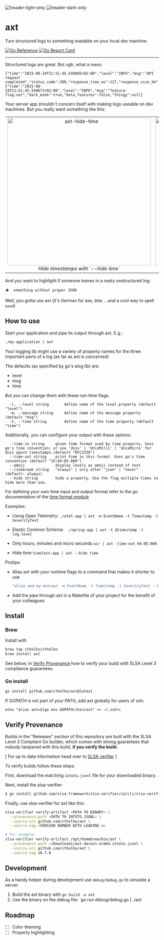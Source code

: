 ![header-light-only](https://github.com/user-attachments/assets/800c7b87-55d1-40f7-9cb4-2ea6f1a32be5#gh-light-mode-only)
![header-dark-only](https://github.com/user-attachments/assets/9d121acb-de3f-4bfb-9a1c-b9bf6ce8063a#gh-dark-mode-only)
# axt

Turn structured logs to something readable on your local dev machine.

[![Go Reference](https://pkg.go.dev/badge/github.com/ctholho/axt.svg)](https://pkg.go.dev/github.com/ctholho/axt)
[![Go Report Card](https://goreportcard.com/badge/github.com/ctholho/axt)](https://goreportcard.com/report/github.com/ctholho/axt)

<hr>

Structured logs are great. But ugh, what a mess:

```
{"time":"2025-08-24T21:51:45.549605+02:00","level":"INFO","msg":"API request completed","status_code":200,"response_time_ms":127,"response_size_kb":24.7}
{"time":"2025-08-24T21:51:45.549671+02:00","level":"INFO","msg":"feature-flag:set","dark_mode":true,"beta_features":false,"thingy":null}
```

Your server app shouldn't concern itself with making logs useable on dev
machines. But you really want something like this:

<table align="center">
  <tr>
    <td align="center">
      <img width="469" height="483" alt="axt-hide-time" src="https://github.com/user-attachments/assets/2e3915b1-24ae-449c-9dbc-d181fd8b2fde" />
      <br>
      <em>Hide timestamps with `--hide time`</em>
    </td>
    <td align="center">
      <img width="469" height="483" alt="axt-emoji" src="https://github.com/user-attachments/assets/a406e7ae-cc74-40fb-a8a6-3354dfd3e631" />
      <br>
      <em>Use emojis for log levels with `--emoji`</em>
    </td>
  </tr>
</table>

And you want to highlight if someone leaves in a nasty unstructured log:

```
🪵  something without proper JSON
```

Well, you gotta use axt (it's German for axe, btw. ...and a cool way to spell
`axed`)

## How to use

Start your application and pipe its output through axt. E.g.:

```bash
./my-application | axt
```

Your logging lib might use a variety of property names for the three important
parts of a log (as far as axt is concerned)

The defaults (as specified by go's slog lib) are:

  - level
  - msg
  - time

But you can change them with these run-time flags.

```
  -l, --level string       define name of the level property (default "level")
  -m, --message string     define name of the message property (default "msg")
  -t, --time string        define name of the time property (default "time")
```

Additionally, you can configure your output with these options:
```
  --time-in string     given time format used by time property. Uses go's time convention; or use 'Unix' | 'UnixMilli' | 'UnixMicro' for Unix epoch timestamps.(default "RFC3339")
  --time-out string    print time in this format. Uses go's time convention (default "15:04:05.000")
  --emoji              display levels as emoji instead of text
  --linebreak string   "always" | only after "json" | "never" (default: always)
  --hide string        hide a property. Use the flag multiple times to hide more than one.
```

For defining your own time input and output format refer to the go documentation of the [time format module](https://go.dev/src/time/format.go)

Examples:

- Using Open Telemetry:
  `./otel-app | axt -m EventName -t Timestamp -l SeverityText`

- Elastic Common Schema:
  ` ./spring-app | axt -t @timestamp -l log.level`

- Only hours, minutes and micro seconds
  `air | axt -time-out 04:05:000`

- Hide time
  `timeless-app | axt --hide time`

Protips:

- Alias axt with your runtime flags to a command that makes it shorter to use
  ```bash
  "alias and-my-axt=axt -m EventName -t Timestamp -l SeverityText --time-in Unix --time-out 15:04:05.000000 --emoji --linebreak never"
  ```

- Add the pipe through axt in a Makefile of your project for the benefit of your colleagues

## Install

### Brew

Install with

```bash
brew tap ctholho/ctholho
brew install axt
```

See below, in [Verify Provenance](#verify-provenance) how to verify your build
with SLSA Level 3 compliance guarantees.

### Go install

```bash
go install github.com/ctholho/axt@latest
```

If GOPATH is not part of your PATH, add axt globally for users of zsh:

```
echo "alias axt=$(go env GOPATH)/bin/axt" >> ~/.zshrc
```

## Verify Provenance

Builds in the "Releases" section of this repository are built with the SLSA
Level 3 Compliant Go builder, which comes with strong guarantees that nobody
tampered with this build, **if you verify the build.**

[ For up to date information head over to [SLSA verifier](https://github.com/slsa-framework/slsa-verifier#available-options) ]

To verify builds follow these steps:

First, download the matching `intoto.jsonl` file for your downloaded binary.

Next, install the slsa-verifier:

```bash
$ go install github.com/slsa-framework/slsa-verifier/v2/cli/slsa-verifier@v2.7.1
```

Finally, use slsa-verifier for axt like this:

```bash
slsa-verifier verify-artifact <PATH TO BINARY> \
  --provenance-path <PATH TO INTOTO.JSONL> \
  --source-uri github.com/ctholho/axt \
  --source-tag <VERSION NUMBER WITH LEADING v>

# For example:
slsa-verifier verify-artifact /opt/homebrew/bin/axt \
  --provenance-path ~/Downloads/axt-darwin-arm64.intoto.jsonl \
  --source-uri github.com/ctholho/axt \
  --source-tag v0.7.0
```

## Development

As a handy helper during development use `debug/debug.go` to simulate a server.

1. Build the axt binary with `go build -o axt`
2. Use the binary on the debug file: `go run debug/debug.go | ./axt

## Roadmap

- [ ] Color theming
- [ ] Property highlighting
